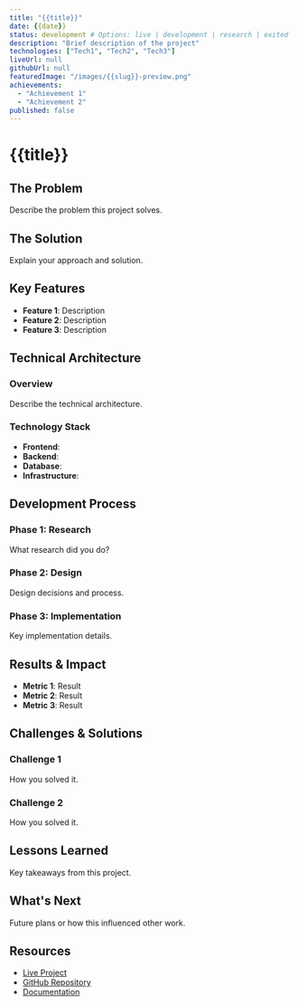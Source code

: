 ```yaml
---
title: "{{title}}"
date: {{date}}
status: development # Options: live | development | research | exited | paused
description: "Brief description of the project"
technologies: ["Tech1", "Tech2", "Tech3"]
liveUrl: null
githubUrl: null
featuredImage: "/images/{{slug}}-preview.png"
achievements:
  - "Achievement 1"
  - "Achievement 2"
published: false
---
```


# {{title}}

## The Problem

Describe the problem this project solves.

## The Solution

Explain your approach and solution.

## Key Features

- **Feature 1**: Description
- **Feature 2**: Description
- **Feature 3**: Description

## Technical Architecture

### Overview
Describe the technical architecture.

### Technology Stack
- **Frontend**: 
- **Backend**: 
- **Database**: 
- **Infrastructure**: 

## Development Process

### Phase 1: Research
What research did you do?

### Phase 2: Design
Design decisions and process.

### Phase 3: Implementation
Key implementation details.

## Results & Impact

- **Metric 1**: Result
- **Metric 2**: Result
- **Metric 3**: Result

## Challenges & Solutions

### Challenge 1
How you solved it.

### Challenge 2
How you solved it.

## Lessons Learned

Key takeaways from this project.

## What's Next

Future plans or how this influenced other work.

## Resources

- [Live Project](#)
- [GitHub Repository](#)
- [Documentation](#)